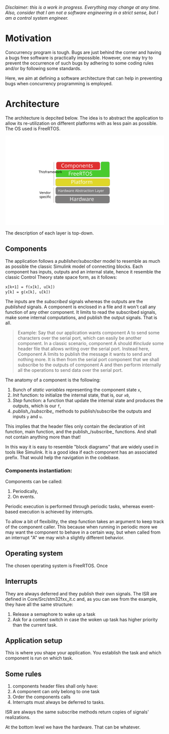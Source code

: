 *Disclaimer: this is a work in progress. Everything may change at any time. Also, consider that I am not a software engineering in a strict sense, but I am a control system engineer.*

# Motivation
Concurrency program is tough. Bugs are just behind the corner and having a bugs free software is practically impossible. 
However, one may try to prevent the occurrence of such bugs by adhering to some coding rules and/or by following some standards. 

Here, we aim at defining a software architecture that can help in preventing bugs when concurrency programming is employed. 

# Architecture
The architecture is depcited below. 
The idea is to abstract the application to allow its re-utilization on different platforms with as less pain as possible. 
The OS used is FreeRTOS. 

![Architecture](Architecture.svg)

The description of each layer is top-down.
## Components
The application follows a *publisher/subscriber* model to resemble as much as possible the classic Simulink model of connecting blocks.
Each component has inputs, outputs and an internal state, hence it resemble the classic Control Theory state space form, as it follows:
```
x[k+1] = f(x[k], u[k])
y[k] = g(x[k], u[k])
```
The inputs are the *subscribed* signals whereas the outputs are the *published* signals. 
A component is enclosed in a file and it won't call any function of any other component. 
It limits to read the subscribed signals, make some internal computations, and publish the output signals. 
That is all. 

> Example:
> Say that our application wants component A to send some characters over the serial port, which can easily be another component.
> In a classic scenario, component A should *#include* some header file that allows writing over the serial port.
> Instead here, Component A limits to publish the message it wants to send and nothing more.
> It is then from the serial port component that we shall subscribe to the outputs of component A and then perform internally all the operations to send data over the serial port.

The anatomy of a component is the following:
1. Bunch of *static variables* representing the component state `x`,
2. *Init* function: to initialize the internal state, that is, our `x0`,
3. *Step* function: a function that update the internal state and produces the outputs, which is our `f`,
4. *publish_/subscribe_* methods to publish/subscribe the outputs and inputs `y` and `u`.

This implies that the header files only contain the declaration of init function, main function, and the publish_/subscribe_ functions. And shall not contain anything more than that!

In this way it is easy to resemble "block diagrams" that are widely used in tools like Simulink.
It is a good idea if each component has an associated prefix. That would help the navigation in the codebase.

### Components instantiation:
Components can be called:
1. Periodically,
2. On events.

Periodic execution is performed through periodic tasks, whereas event-based execution is achieved by interrupts. 

To allow a bit of flexibility, the step function takes an argument to keep track of the component caller. 
This because when running in periodic more we may want the component to behave in a certain way, but when called from 
an interrupt "A" we may wish a slightly different behavior. 

## Operating system
The chosen operating system is FreeRTOS. 
Once 

## Interrupts
They are always deferred and they publish their own signals.
The ISR are defined in Core/Src/stm32fxx_it.c and, as you can see from the example, they have all the same structure:
1. Release a semaphore to wake up a task
2. Ask for a context switch in case the woken up task has higher priority than the current task. 

## Application setup
This is where you shape your application. 
You establish the task and which component is run on which task. 

## Some rules
1. components header files shall only have:
2. A component can only belong to one task
3. Order the components calls
4. Interrupts must always be deferred to tasks. 

ISR are always the same
subscribe methods return copies of signals' realizations. 

At the bottom level we have the hardware. That can be whatever.

